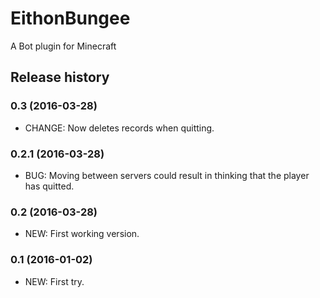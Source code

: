 # EithonBungee

A Bot plugin for Minecraft

## Release history

### 0.3 (2016-03-28)

* CHANGE: Now deletes records when quitting.

### 0.2.1 (2016-03-28)

* BUG: Moving between servers could result in thinking that the player has quitted.

### 0.2 (2016-03-28)

* NEW: First working version.

### 0.1 (2016-01-02)

* NEW: First try. 

